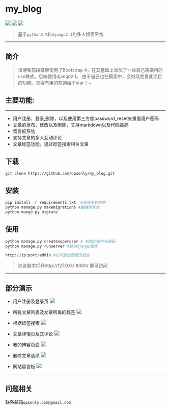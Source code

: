 # my_blog
![](https://img.shields.io/badge/python-3.7-brightgreen.svg) ![](https://img.shields.io/badge/django-2.1-ff69b4.svg) ![](https://img.shields.io/badge/Powered%20by-%40%20opsonly-blue.svg)
 > 基于```python3.7```和```django2.1```的多人博客系统
---

## 简介
> 该博客前段框架使用了Bootstrap 4，在其基础上添加了一些自己需要用的css样式，后端使用django2.1。
> 由于自己也在摸索中，会继续完善此项目的功能。觉得有用的欢迎给个star！~

## 主要功能:
---
- 用户注册，登录,删除，以及使用第三方库password_reset来重置用户密码
- 文章的发布，修改以及删除，支持markdown以及代码高亮
- 留言板系统
- 支持文章的多人互动评论
- 文章标签功能，通过标签搜索相关文章

## 下载
```
git clone https://github.com/opsonly/my_blog.git
```

## 安装
```python
pip install -r requirements.txt  #安装所有依赖
python manage.py makemigrations #数据库修改
python mange.py migrate
```
## 使用
```python
python manage.py createsuperuser # 初始化用户名密码
python manage.py runserver #启动Django服务

http://ip:port/admin #访问后台管理员后台

```
> 浏览器中打开http://127.0.0.1:8000/ 即可访问
---
## 部分演示
- 用户注册及登录页
![](https://note.youdao.com/yws/public/resource/93da14c62d82be64f4b77e58d4d0db42/xmlnote/482E6000B7894FBE9D5885435843BB7B/6697)

- 所有文章列表及文章所属的标签
![](https://note.youdao.com/yws/public/resource/93da14c62d82be64f4b77e58d4d0db42/xmlnote/60F996916BF54BD3AC09162A83C85E21/6699)

- 根据标签搜索
![](https://note.youdao.com/yws/public/resource/93da14c62d82be64f4b77e58d4d0db42/xmlnote/52B31F7961594111B0D8B25DF43AA578/6711)

- 文章详情页及其评论
![](https://note.youdao.com/yws/public/resource/93da14c62d82be64f4b77e58d4d0db42/xmlnote/5743BF64688F4178ABF965148FE949B4/6703)

- 我的博客页面
![](https://note.youdao.com/yws/public/resource/93da14c62d82be64f4b77e58d4d0db42/xmlnote/48079CE8505F4B908817ADCF9C191BBA/6707)


- 删除文章选项
![](https://note.youdao.com/yws/public/resource/93da14c62d82be64f4b77e58d4d0db42/xmlnote/1B4C14DADB344DDBBDACFE6D1B658D60/6709)

- 网站留言板
![](https://note.youdao.com/yws/public/resource/93da14c62d82be64f4b77e58d4d0db42/xmlnote/964E4D1746D64C77A44A7BEBE619F7A3/6701)

---

## 问题相关
联系邮箱```opsonly.com@gmail.com```